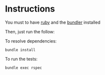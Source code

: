 Instructions
============

You must to have [ruby](https://www.ruby-lang.org/) and the [bundler](http://bundler.io/) installed

Then, just run the follow:

To resolve dependencies:

```
bundle install
```

To run the tests:

```
bundle exec rspec
```

